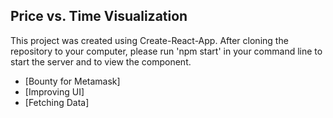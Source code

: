 ## Price vs. Time Visualization 

This project was created using Create-React-App. After cloning the repository to your computer, please run 'npm start' in your command line to start the server and to view the component. 

- [Bounty for Metamask] 
- [Improving UI]
- [Fetching Data]
